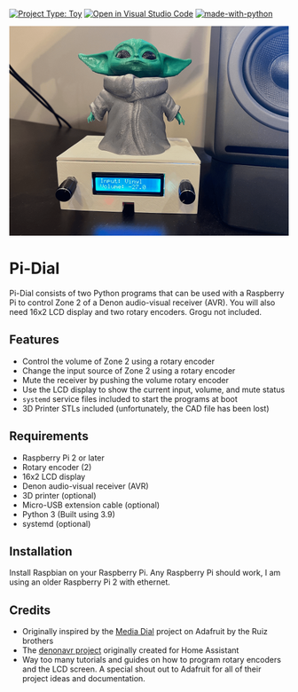 [![Project Type: Toy](https://img.shields.io/badge/project%20type-toy-blue)](https://project-types.github.io/#toy)
[![Open in Visual Studio Code](https://open.vscode.dev/badges/open-in-vscode.svg)](https://open.vscode.dev/prcutler/pi-dial)
[![made-with-python](https://img.shields.io/badge/Made%20with-Python-1f425f.svg)](https://www.python.org/)

![pi-dial in enclosure](/img/pidial.png)

# Pi-Dial
Pi-Dial consists of two Python programs that can be used with a Raspberry Pi to control Zone 2 of a Denon audio-visual receiver (AVR).  You will also need 16x2 LCD display and two rotary encoders.  Grogu not included.

## Features
* Control the volume of Zone 2 using a rotary encoder
* Change the input source of Zone 2 using a rotary encoder
* Mute the receiver by pushing the volume rotary encoder
* Use the LCD display to show the current input, volume, and mute status
* `systemd` service files included to start the programs at boot
* 3D Printer STLs included (unfortunately, the CAD file has been lost)

## Requirements
* Raspberry Pi 2 or later
* Rotary encoder (2)
* 16x2 LCD display
* Denon audio-visual receiver (AVR)
* 3D printer (optional)
* Micro-USB extension cable (optional)
* Python 3 (Built using 3.9)
* systemd (optional)

## Installation

Install Raspbian on your Raspberry Pi. Any Raspberry Pi should work, I am using an older Raspberry Pi 2 with ethernet.                                                                                                                                                 


## Credits
* Originally inspired by the [Media Dial](https://learn.adafruit.com/media-dial/circuit-diagram) project on Adafruit by the Ruiz brothers
* The [denonavr project](https://github.com/ol-iver/denonavr) originally created for Home Assistant
* Way too many tutorials and guides on how to program rotary encoders and the LCD screen.  A special shout out to Adafruit for all of their project ideas and documentation.

